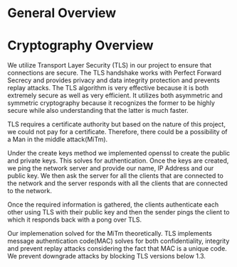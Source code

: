 # General Overview

# Cryptography Overview

We utilize Transport Layer Security (TLS) in our project to ensure that connections are secure. The TLS handshake works with Perfect Forward Secrecy and provides privacy and data integrity protection and prevents replay attacks. The TLS algorithm is very effective because it is both extremely secure as well as very efficient. It utilizes both asymmetric and symmetric cryptography because it recognizes the former to be highly secure while also understanding that the latter is much faster.  

TLS requires a certificate authority but based on the nature of this project, we could not pay for a certificate. Therefore, there could be a possibility of a Man in the middle attack(MiTm).

Under the create keys method we implemented openssl to create the public and private keys. This solves for authentication. Once the keys are created, we ping the network server and provide our name, IP Address and our public key. We then ask the server for all the clients that are connected to the network and the server responds with all the clients that are connected to the network. 

Once the required information is gathered, the clients authenticate each other using TLS with their public key and then the sender pings the client to which it responds back with a pong over TLS.

Our implemenation solved for the MiTm theoretically. TLS implements message authentication code(MAC) solves for both confidentiality, integrity and prevent replay attacks considering the fact that MAC is a unique code. We prevent downgrade attacks by blocking TLS versions below 1.3. 
